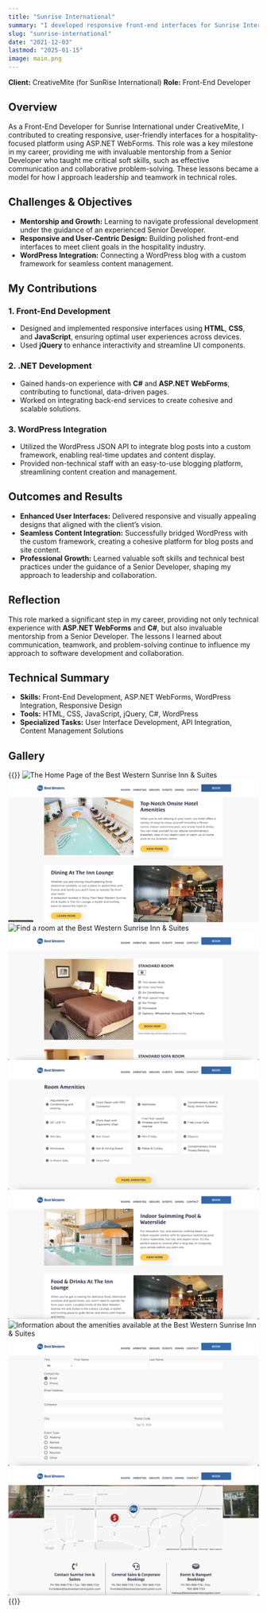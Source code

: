 ```yaml
---
title: "Sunrise International"
summary: "I developed responsive front-end interfaces for Sunrise International using ASP.NET WebForms and integrated WordPress with a custom framework via the JSON API. Mentorship from a Senior Developer during this role taught me valuable soft skills, shaping how I approach leadership and collaboration."
slug: "sunrise-international"
date: "2021-12-03"
lastmod: "2025-01-15"
image: main.png
---
```

**Client:** CreativeMite (for SunRise International)
**Role:** Front-End Developer

## Overview
As a Front-End Developer for Sunrise International under CreativeMite, I contributed to creating responsive, 
user-friendly interfaces for a hospitality-focused platform using ASP.NET WebForms. This role was a key 
milestone in my career, providing me with invaluable mentorship from a Senior Developer who taught me 
critical soft skills, such as effective communication and collaborative problem-solving. These lessons 
became a model for how I approach leadership and teamwork in technical roles.

## Challenges & Objectives
- **Mentorship and Growth:** Learning to navigate professional development under the guidance of an experienced Senior Developer.
- **Responsive and User-Centric Design:** Building polished front-end interfaces to meet client goals in the hospitality industry.
- **WordPress Integration:** Connecting a WordPress blog with a custom framework for seamless content management.

## My Contributions

### 1. Front-End Development
- Designed and implemented responsive interfaces using **HTML**, **CSS**, and **JavaScript**, ensuring optimal user experiences across devices.
- Used **jQuery** to enhance interactivity and streamline UI components.

### 2. .NET Development
- Gained hands-on experience with **C#** and **ASP.NET WebForms**, contributing to functional, data-driven pages.
- Worked on integrating back-end services to create cohesive and scalable solutions.

### 3. WordPress Integration
- Utilized the WordPress JSON API to integrate blog posts into a custom framework, enabling real-time updates and content display.
- Provided non-technical staff with an easy-to-use blogging platform, streamlining content creation and management.

## Outcomes and Results
- **Enhanced User Interfaces:** Delivered responsive and visually appealing designs that aligned with the client’s vision.
- **Seamless Content Integration:** Successfully bridged WordPress with the custom framework, creating a cohesive platform for blog posts and site content.
- **Professional Growth:** Learned valuable soft skills and technical best practices under the guidance of a Senior Developer, shaping my approach to leadership and collaboration.

## Reflection
This role marked a significant step in my career, providing not only technical experience with 
**ASP.NET WebForms** and **C#**, but also invaluable mentorship from a Senior Developer. The lessons 
I learned about communication, teamwork, and problem-solving continue to influence my approach to 
software development and collaboration.

## Technical Summary
- **Skills:** Front-End Development, ASP.NET WebForms, WordPress Integration, Responsive Design
- **Tools:** HTML, CSS, JavaScript, jQuery, C#, WordPress
- **Specialized Tasks:** User Interface Development, API Integration, Content Management Solutions

## Gallery

{{<gallery>}}
<img src="home.png" alt="The Home Page of the Best Western Sunrise Inn & Suites" class="grid-w50 md:grid-w33" />
<img src="home-amenities.png" alt="Preview the amenities of the Best Western Sunrise Inn & Suites" class="grid-w50 md:grid-w33" />
<img src="find-a-room.png" alt="Find a room at the Best Western Sunrise Inn & Suites" class="grid-w50 md:grid-w33" />
<img src="standard-room.png" alt="Information about a standard room at the Best Western Sunrise Inn & Suites" class="grid-w50 md:grid-w33" />
<img src="room-amenities.png" alt="Information about the amenities available in a room at the Best Western Sunrise Inn & Suites" class="grid-w50 md:grid-w33" />
<img src="facilities.png" alt="Information about the facilities available at the Best Western Sunrise Inn & Suites" class="grid-w50 md:grid-w33" />
<img src="amenities.png" alt="Information about the amenities available at the Best Western Sunrise Inn & Suites" class="grid-w50 md:grid-w33" />
<img src="contact.png" alt="Contact page for the Best Western Sunrise Inn & Suites" class="grid-w50 md:grid-w33" />
<img src="bwsunrise-location.png" alt="Location page for the Best Western Sunrise Inn & Suites" class="grid-w50 md:grid-w33" />
{{</gallery>}}

